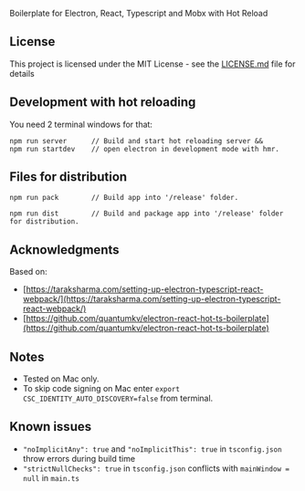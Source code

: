 Boilerplate for Electron, React, Typescript and Mobx with Hot Reload

## License

This project is licensed under the MIT License - see the [LICENSE.md](LICENSE.md) file for details

## Development with hot reloading

You need 2 terminal windows for that:

```
npm run server		// Build and start hot reloading server &&
npm run startdev	// open electron in development mode with hmr.
```

## Files for distribution

```
npm run pack 		// Build app into '/release' folder.
```

```
npm run dist 		// Build and package app into '/release' folder for distribution.
```

## Acknowledgments

Based on:

-   [https://taraksharma.com/setting-up-electron-typescript-react-webpack/](https://taraksharma.com/setting-up-electron-typescript-react-webpack/)
-   [https://github.com/quantumkv/electron-react-hot-ts-boilerplate](https://github.com/quantumkv/electron-react-hot-ts-boilerplate)

## Notes

-   Tested on Mac only.
-   To skip code signing on Mac enter `export CSC_IDENTITY_AUTO_DISCOVERY=false` from terminal.

## Known issues

-   `"noImplicitAny": true` and `"noImplicitThis": true` in `tsconfig.json` throw errors during build time
-   `"strictNullChecks": true` in `tsconfig.json` conflicts with `mainWindow = null` in `main.ts`
